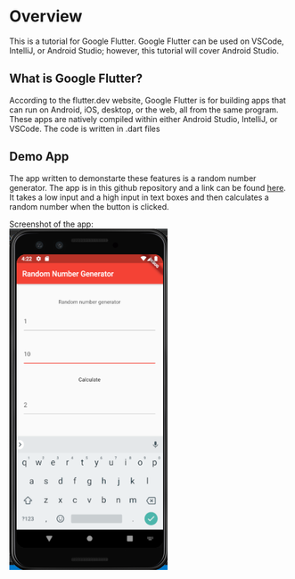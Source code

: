 # Overview

This is a tutorial for Google Flutter. Google Flutter can be used on VSCode, IntelliJ, or Android Studio; however, this tutorial will cover Android Studio.

## What is Google Flutter?

According to the flutter.dev website, Google Flutter is for building apps that can run on Android, iOS, desktop, or the web, all from the same program. These apps are natively compiled within either Android Studio, IntelliJ, or VSCode. The code is written in .dart files

## Demo App

The app written to demonstarte these features is a random number generator. The app is in this github repository and a link can be found [here](https://github.com/abbybowerman/CIS357-Google-Flutter-Project). It takes a low input and a high input in text boxes and then calculates a random number when the button is clicked.   
   
Screenshot of the app:   
![app](Images/App.PNG)